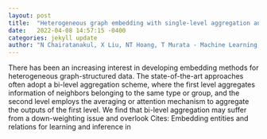 ```yaml
---
layout: post
title:  "Heterogeneous graph embedding with single-level aggregation and infomax encoding"
date:   2022-04-08 14:57:15 -0400
categories: jekyll update
author: "N Chairatanakul, X Liu, NT Hoang, T Murata - Machine Learning, 2022"
---
```

There has been an increasing interest in developing embedding methods for heterogeneous graph-structured data. The state-of-the-art approaches often adopt a bi-level aggregation scheme, where the first level aggregates information of neighbors belonging to the same type or group, and the second level employs the averaging or attention mechanism to aggregate the outputs of the first level. We find that bi-level aggregation may suffer from a down-weighting issue and overlook Cites: Embedding entities and relations for learning and inference in